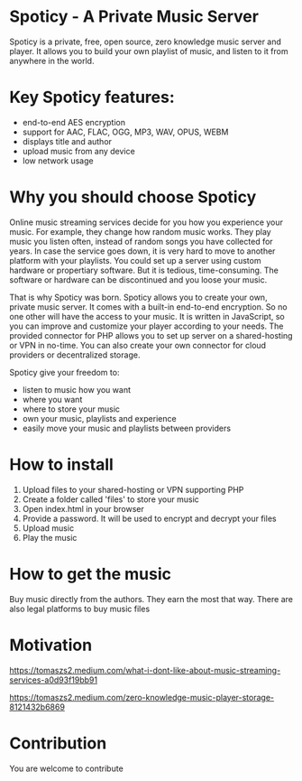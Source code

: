 # Spoticy - A Private Music Server

Spoticy is a private, free, open source, zero knowledge music server and player. It allows you to build your own playlist of music, and listen to it from anywhere in the world.

# Key Spoticy features:

- end-to-end AES encryption
- support for AAC, FLAC, OGG, MP3, WAV, OPUS, WEBM
- displays title and author
- upload music from any device
- low network usage

# Why you should choose Spoticy

Online music streaming services decide for you how you experience your music. For example, they change how random music works. They play music you listen often, instead of random songs you have collected for years. In case the service goes down, it is very hard to move to another platform with your playlists. You could set up a server using custom hardware or propertiary software. But it is tedious, time-consuming. The software or hardware can be discontinued and you loose your music.

That is why Spoticy was born. Spoticy allows you to create your own, private music server. It comes with a built-in end-to-end encryption. So no one other will have the access to your music. It is written in JavaScript, so you can improve and customize your player according to your needs. The provided connector for PHP allows you to set up server on a shared-hosting or VPN in no-time. You can also create your own connector for cloud providers or decentralized storage.

Spoticy give your freedom to:

- listen to music how you want
- where you want
- where to store your music
- own your music, playlists and experience
- easily move your music and playlists between providers

# How to install

1. Upload files to your shared-hosting or VPN supporting PHP
2. Create a folder called 'files' to store your music
3. Open index.html in your browser
4. Provide a password. It will be used to encrypt and decrypt your files
5. Upload music
6. Play the music

# How to get the music

Buy music directly from the authors. They earn the most that way. There are also legal platforms to buy music files

# Motivation

https://tomaszs2.medium.com/what-i-dont-like-about-music-streaming-services-a0d93f19bb91

https://tomaszs2.medium.com/zero-knowledge-music-player-storage-8121432b6869

# Contribution

You are welcome to contribute
